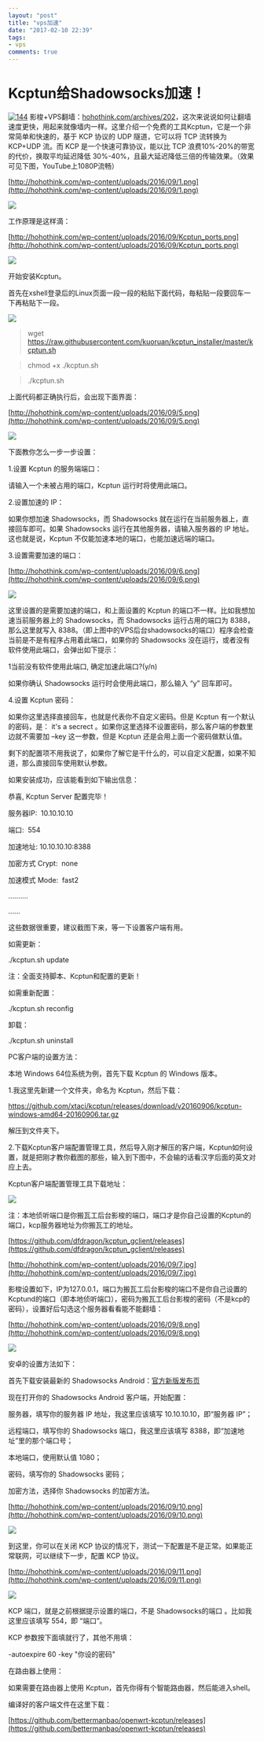 ```yaml
---
layout: "post"
title: "vps加速"
date: "2017-02-10 22:39"
tags:
- vps
comments: true
---
```



# Kcptun给Shadowsocks加速！

[![144](http://upload.jianshu.io/users/upload_avatars/957246/638f206fc01c.jpg?imageMogr2/auto-orient/strip|imageView2/1/w/144/h/144)](/u/7fccdb4dfef8)
影梭+VPS翻墙：[hohothink.com/archives/202](http://hohothink.com/archives/202)，这次来说说如何让翻墙速度更快，用起来就像墙内一样。这里介绍一个免费的工具Kcptun，它是一个非常简单和快速的，基于 KCP 协议的 UDP 隧道，它可以将 TCP 流转换为 KCP+UDP 流。而 KCP 是一个快速可靠协议，能以比 TCP 浪费10%-20%的带宽的代价，换取平均延迟降低 30%-40%，且最大延迟降低三倍的传输效果。（效果可见下图，YouTube上1080P流畅）

[http://hohothink.com/wp-content/uploads/2016/09/1.png](http://hohothink.com/wp-content/uploads/2016/09/1.png)

![](http://upload-images.jianshu.io/upload_images/957246-84844a576e89c657.png?imageMogr2/auto-orient/strip%7CimageView2/2/w/1240)

工作原理是这样滴：

[http://hohothink.com/wp-content/uploads/2016/09/Kcptun_ports.png](http://hohothink.com/wp-content/uploads/2016/09/Kcptun_ports.png)

![](http://upload-images.jianshu.io/upload_images/957246-707c314e6015b72b.png?imageMogr2/auto-orient/strip%7CimageView2/2/w/1240)

开始安装Kcptun。

首先在xshell登录后的Linux页面一段一段的粘贴下面代码，毎粘贴一段要回车一下再粘贴下一段。

![](http://upload-images.jianshu.io/upload_images/957246-eb9ee64238d51f5a.png?imageMogr2/auto-orient/strip%7CimageView2/2/w/1240)

> wget https://raw.githubusercontent.com/kuoruan/kcptun_installer/master/kcptun.sh

> chmod +x ./kcptun.sh

> ./kcptun.sh

上面代码都正确执行后，会出现下面界面：

[http://hohothink.com/wp-content/uploads/2016/09/5.png](http://hohothink.com/wp-content/uploads/2016/09/5.png)

![](http://upload-images.jianshu.io/upload_images/957246-208646bd54b2fc68.png?imageMogr2/auto-orient/strip%7CimageView2/2/w/1240)

下面教你怎么一步一步设置：

1.设置 Kcptun 的服务端端口：

请输入一个未被占用的端口，Kcptun 运行时将使用此端口。

2.设置加速的 IP：

如果你想加速 Shadowsocks，而 Shadowsocks 就在运行在当前服务器上，直接回车即可。如果 Shadowsocks 运行在其他服务器，请输入服务器的 IP 地址。这也就是说，Kcptun 不仅能加速本地的端口，也能加速远端的端口。

3.设置需要加速的端口：

[http://hohothink.com/wp-content/uploads/2016/09/6.png](http://hohothink.com/wp-content/uploads/2016/09/6.png)

![](http://upload-images.jianshu.io/upload_images/957246-b6d14395c6eb1800.png?imageMogr2/auto-orient/strip%7CimageView2/2/w/1240)

这里设置的是需要加速的端口，和上面设置的 Kcptun 的端口不一样。比如我想加速当前服务器上的 Shadowsocks，而 Shadowsocks 运行占用的端口为 8388，那么这里就写入 8388。（即上图中的VPS后台shadowsocks的端口）程序会检查当前是不是有程序占用着此端口，如果你的 Shadowsocks 没在运行，或者没有软件使用此端口，会弹出如下提示：

1当前没有软件使用此端口, 确定加速此端口?(y/n)

如果你确认 Shadowsocks 运行时会使用此端口，那么输入 “y” 回车即可。

4.设置 Kcptun 密码：

如果你这里选择直接回车，也就是代表你不自定义密码。但是 Kcptun 有一个默认的密码，是： it's a secrect 。如果你这里选择不设置密码，那么客户端的参数里边就不需要加 –key 这一参数，但是 Kcptun 还是会用上面一个密码做默认值。

剩下的配置项不用我说了，如果你了解它是干什么的，可以自定义配置，如果不知道，那么直接回车使用默认参数。

如果安装成功，应该能看到如下输出信息：

恭喜, Kcptun Server 配置完毕！

服务器IP:  10.10.10.10

端口:  554

加速地址: 10.10.10.10:8388

加密方式 Crypt:  none

加速模式 Mode:  fast2

..........

......

这些数据很重要，建议截图下来，等一下设置客户端有用。

如需更新：

./kcptun.sh update

注：全面支持脚本、Kcptun和配置的更新！

如需重新配置：

./kcptun.sh reconfig

卸载：

./kcptun.sh uninstall

PC客户端的设置方法：

本地 Windows 64位系统为例，首先下载 Kcptun 的 Windows 版本。

1.我这里先新建一个文件夹，命名为 Kcptun，然后下载：

https://github.com/xtaci/kcptun/releases/download/v20160906/kcptun-windows-amd64-20160906.tar.gz

解压到文件夹下。

2.下载Kcptun客户端配置管理工具，然后导入刚才解压的客户端，Kcptun如何设置，就是把刚才教你截图的那些，输入到下图中，不会输的话看汉字后面的英文对应上去。

Kcptun客户端配置管理工具下载地址：

![](http://upload-images.jianshu.io/upload_images/957246-cd2c5c6c854efae5.jpg?imageMogr2/auto-orient/strip%7CimageView2/2/w/1240)

注：本地侦听端口是你搬瓦工后台影梭的端口，端口才是你自己设置的Kcptun的端口，kcp服务器地址为你搬瓦工的地址。

[https://github.com/dfdragon/kcptun_gclient/releases](https://github.com/dfdragon/kcptun_gclient/releases)

[http://hohothink.com/wp-content/uploads/2016/09/7.jpg](http://hohothink.com/wp-content/uploads/2016/09/7.jpg)

影梭设置如下，IP为127.0.0.1，端口为搬瓦工后台影梭的端口不是你自己设置的Kcptund的端口（即本地侦听端口），密码为搬瓦工后台影梭的密码（不是kcp的密码），设置好后勾选这个服务器看看能不能翻墙：

[http://hohothink.com/wp-content/uploads/2016/09/8.png](http://hohothink.com/wp-content/uploads/2016/09/8.png)

![](http://upload-images.jianshu.io/upload_images/957246-77002280c08d3859.png?imageMogr2/auto-orient/strip%7CimageView2/2/w/1240)

安卓的设置方法如下：

首先下载安装最新的 Shadowsocks Android：[官方新版发布页](https://github.com/shadowsocks/shadowsocks-android/releases)

现在打开你的 Shadowsocks Android 客户端，开始配置：

服务器，填写你的服务器 IP 地址，我这里应该填写 10.10.10.10，即“服务器 IP”；

远程端口，填写你的 Shadowsocks 端口，我这里应该填写 8388，即“加速地址”里的那个端口号；

本地端口，使用默认值 1080；

密码，填写你的 Shadowsocks 密码；

加密方法，选择你 Shadowsocks 的加密方法。

[http://hohothink.com/wp-content/uploads/2016/09/10.png](http://hohothink.com/wp-content/uploads/2016/09/10.png)

![](http://upload-images.jianshu.io/upload_images/957246-143b5055c5b0276f.png?imageMogr2/auto-orient/strip%7CimageView2/2/w/1240)

到这里，你可以在关闭 KCP 协议的情况下，测试一下配置是不是正常。如果能正常联网，可以继续下一步，配置 KCP 协议。

[http://hohothink.com/wp-content/uploads/2016/09/11.png](http://hohothink.com/wp-content/uploads/2016/09/11.png)

![](http://upload-images.jianshu.io/upload_images/957246-afb8e5f8523daf06.png?imageMogr2/auto-orient/strip%7CimageView2/2/w/1240)

KCP 端口，就是之前根据提示设置的端口，不是 Shadowsocks的端口 。比如我这里应该填写 554，即 “端口”。

KCP 参数按下面填就行了，其他不用填：

-autoexpire 60 -key "你设的密码"

在路由器上使用：

如果需要在路由器上使用 Kcptun，首先你得有个智能路由器，然后能进入shell。

编译好的客户端文件在这里下载：

[https://github.com/bettermanbao/openwrt-kcptun/releases](https://github.com/bettermanbao/openwrt-kcptun/releases)
